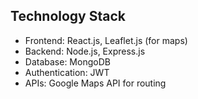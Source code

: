## Technology Stack

- Frontend: React.js, Leaflet.js (for maps)
- Backend: Node.js, Express.js
- Database: MongoDB
- Authentication: JWT
- APIs: Google Maps API for routing
